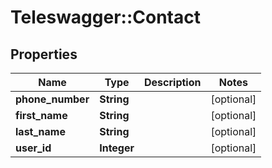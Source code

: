 # Teleswagger::Contact

## Properties
Name | Type | Description | Notes
------------ | ------------- | ------------- | -------------
**phone_number** | **String** |  | [optional] 
**first_name** | **String** |  | [optional] 
**last_name** | **String** |  | [optional] 
**user_id** | **Integer** |  | [optional] 


